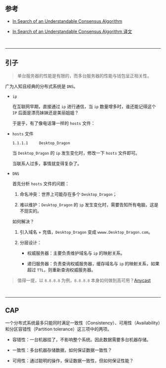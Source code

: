 ## 参考

* [In Search of an Understandable Consensus Algorithm](https://www.usenix.org/system/files/conference/atc14/atc14-paper-ongaro.pdf)

* [In Search of an Understandable Consensus Algorithm 译文](https://arthurchiao.art/blog/raft-paper-zh/)

<br>

---

## 引子

> 单台服务器的性能是有限的，而多台服务器的性能与钱包呈正相关性。

广为人知且经典的分布式系统是 `DNS`。

* `ip`

    在互联网早期，直接通过 `ip` 进行通信，当 `ip` 数量增多时，谁还能记得这个 `IP` 后面是漂亮妹妹还是美丽姐姐？

    于是乎，有了像电话簿一样的 `hosts` 文件：

* `hosts` 文件

    ```hosts
    1.1.1.1     Desktop_Dragon
    ```

    当 `Desktop_Dragon` 的 `ip` 发生变化时，修改一下 `hosts` 文件即可。

    当联系人过多，事情就变得复杂了。

* `DNS`

    首先分析 `hosts` 文件的问题：

    1. 命名冲突：世界上可能存在多个 `Desktop_Dragon`；

    2. 难以维护：`Desktop_Dragon` 的 `ip` 发生变化时，需要告知所有电脑，这是不现实的。

    如何解决？

    1. 引入域名 + 充值，`Desktop_Dragon` 变成 `wwww.Desktop_Dragon.com`。

    2. 分层设计：

        * 权威服务器：主要负责维护域名与 `ip` 的映射关系。

        * 递归服务器：负责查询权威服务器，缓存域名与 `ip` 的映射关系，如果超过 `TTL`，则重新查询权威服务器。


> 值得一提，以 `8.8.8.8` 为例，`8.8.8.8` 本身如何做到高可用？[Anycast](https://www.cloudflare.com/zh-cn/learning/cdn/glossary/anycast-network/)

<br>

---

## CAP

一个分布式系统最多只能同时满足一致性（Consistency）、可用性（Availability）和分区容错性（Partition tolerance）这三项中的两项。

* 容错性：一台机器挂了，不影响整个系统。因此数据需要多台机器存储。

* 一致性：多台机器存储数据，如何保证数据一致性？

* 可用性：通过聪明的操作，保证数据一致性，但如何保证性能？

